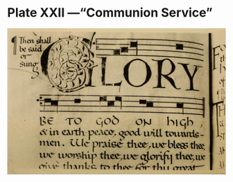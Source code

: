 # Plate XXII —“Communion Service”

![Plate XXII.&#x2014;&#x201C;Communion Service&#x201D; written and illuminated by E. Johnston, 1902 A.D. \(&#x201C;Office Book,&#x201D; Holy Trinity Church, Hastings\). Reduced \(nearly  3/4  scale\).](../.gitbook/assets/i476e-plate_xxii.jpeg)

